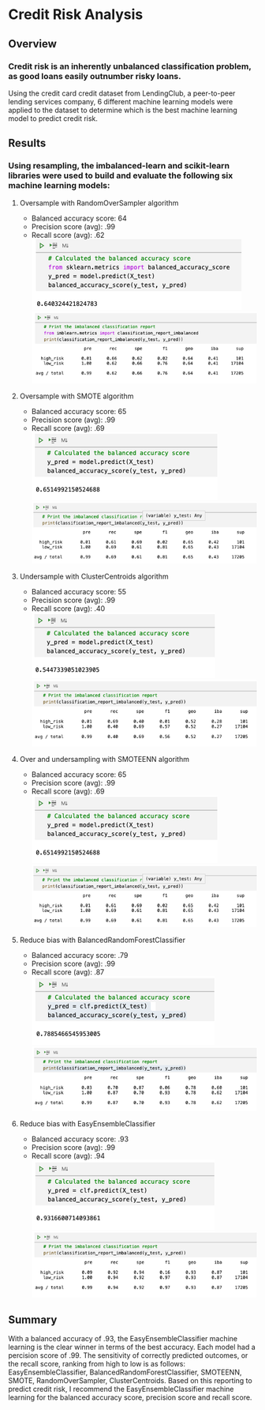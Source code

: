 # Credit Risk Analysis

## Overview
### Credit risk is an inherently unbalanced classification problem, as good loans easily outnumber risky loans. 
Using the credit card credit dataset from LendingClub, a peer-to-peer lending services company, 6 different machine learning models were applied to the dataset to determine which is the best machine learning model to predict credit risk.

## Results
### Using resampling, the imbalanced-learn and scikit-learn libraries were used to build and evaluate the following six machine learning models:

1. Oversample with RandomOverSampler algorithm
    * Balanced accuracy score: 64
    * Precision score (avg): .99
    * Recall score (avg): .62
![RandomOverSampler_Accuracy.png](Images/RandomOverSampler_Accuracy.png)
![RandomOverSampler_Report.png](Images/RandomOverSampler_Report.png)

2.  Oversample with SMOTE algorithm
    * Balanced accuracy score: 65
    * Precision score (avg): .99
    * Recall score (avg): .69
![SMOTE_Accuracy.png](Images/SMOTE_Accuracy.png)
![SMOTE_Report.png](Images/SMOTE_Report.png)

3. Undersample with ClusterCentroids algorithm
    * Balanced accuracy score: 55
    * Precision score (avg): .99
    * Recall score (avg): .40
![ClusterCentroids_Accuracy.png](Images/ClusterCentroids_Accuracy.png)
![ClusterCentroids_Report.png](Images/ClusterCentroids_Report.png)

4. Over and undersampling with SMOTEENN algorithm
    * Balanced accuracy score: 65
    * Precision score (avg): .99
    * Recall score (avg): .69
![SMOTE_Accuracy.png](Images/SMOTE_Accuracy.png)
![SMOTE_Report.png](Images/SMOTE_Report.png)

5. Reduce bias with BalancedRandomForestClassifier
    * Balanced accuracy score: .79
    * Precision score (avg): .99
    * Recall score (avg): .87 
![BalancedRandomForest_Accuracy](Images/BalancedRandomForest_Accuracy.png)
![BalancedRandomForest_Report](Images/BalancedRandomForest_Report.png)

6. Reduce bias with EasyEnsembleClassifier
    * Balanced accuracy score: .93
    * Precision score (avg): .99
    * Recall score (avg): .94
![EasyEnsemble_Accuracy](Images/EasyEnsemble_Accuracy.png)
![EasyEnsemble_Report](Images/EasyEnsemble_Report.png)

## Summary
With a balanced accuracy of .93, the EasyEnsembleClassifier machine learning is the clear winner in terms of the best accuracy. Each model had a percision score of .99. The sensitivity of correctly predicted outcomes, or the recall score, ranking from high to low is as follows: EasyEnsembleClassifier, BalancedRandomForestClassifier, SMOTEENN, SMOTE, RandomOverSampler, ClusterCentroids. Based on this reporting to predict credit risk, I recommend the EasyEnsembleClassifier machine learning for the balanced accuracy score, precision score and recall score.